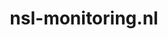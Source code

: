 ---
layout: post
title:  "nsl-monitoring.nl"
internal_url:  "/dutchgov/nsl-monitoring.nl.html"
categories: dutchgov
---